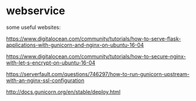 # webservice

some useful websites:

https://www.digitalocean.com/community/tutorials/how-to-serve-flask-applications-with-gunicorn-and-nginx-on-ubuntu-16-04

https://www.digitalocean.com/community/tutorials/how-to-secure-nginx-with-let-s-encrypt-on-ubuntu-16-04

https://serverfault.com/questions/746297/how-to-run-gunicorn-upstream-with-an-nginx-ssl-configuration

http://docs.gunicorn.org/en/stable/deploy.html

